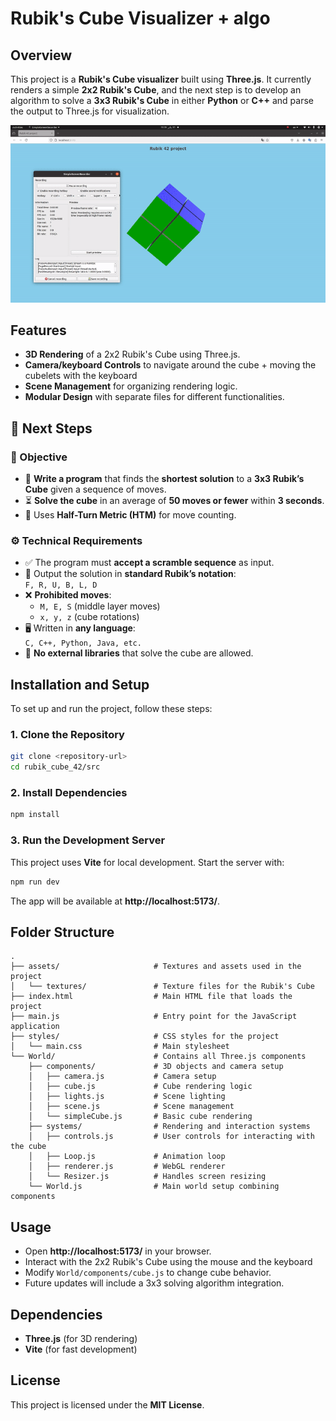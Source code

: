 # Rubik's Cube Visualizer + algo

## Overview
This project is a **Rubik's Cube visualizer** built using **Three.js**. It currently renders a simple **2x2 Rubik's Cube**, and the next step is to develop an algorithm to solve a **3x3 Rubik's Cube** in either **Python** or **C++** and parse the output to Three.js for visualization.

![Rubik's Cube Animation](rubikcube.gif)

## Features
- **3D Rendering** of a 2x2 Rubik's Cube using Three.js.
- **Camera/keyboard Controls** to navigate around the cube + moving the cubelets with the keyboard 
- **Scene Management** for organizing rendering logic.
- **Modular Design** with separate files for different functionalities.

## 🚀 Next Steps

### 🎯 Objective
- 🧩 **Write a program** that finds the **shortest solution** to a **3x3 Rubik’s Cube** given a sequence of moves.
- ⏳ **Solve the cube** in an average of **50 moves or fewer** within **3 seconds**.
- 🔄 Uses **Half-Turn Metric (HTM)** for move counting.

### ⚙️ Technical Requirements
- ✅ The program must **accept a scramble sequence** as input.
- 📜 Output the solution in **standard Rubik’s notation**:  
  `F, R, U, B, L, D`
- ❌ **Prohibited moves**:  
  - `M, E, S` (middle layer moves)  
  - `x, y, z` (cube rotations)
- 🖥️ Written in **any language**:  
  `C, C++, Python, Java, etc.`
- 🚫 **No external libraries** that solve the cube are allowed.


## Installation and Setup
To set up and run the project, follow these steps:

### 1. Clone the Repository
```sh
git clone <repository-url>
cd rubik_cube_42/src
```

### 2. Install Dependencies
```sh
npm install
```

### 3. Run the Development Server
This project uses **Vite** for local development. Start the server with:
```sh
npm run dev
```
The app will be available at **http://localhost:5173/**.

## Folder Structure
```
.
├── assets/                     # Textures and assets used in the project
│   └── textures/               # Texture files for the Rubik's Cube
├── index.html                  # Main HTML file that loads the project
├── main.js                     # Entry point for the JavaScript application
├── styles/                     # CSS styles for the project
│   └── main.css                # Main stylesheet
└── World/                      # Contains all Three.js components
    ├── components/             # 3D objects and camera setup
    │   ├── camera.js           # Camera setup
    │   ├── cube.js             # Cube rendering logic
    │   ├── lights.js           # Scene lighting
    │   ├── scene.js            # Scene management
    │   └── simpleCube.js       # Basic cube rendering
    ├── systems/                # Rendering and interaction systems
    │   ├── controls.js         # User controls for interacting with the cube
    │   ├── Loop.js             # Animation loop
    │   ├── renderer.js         # WebGL renderer
    │   └── Resizer.js          # Handles screen resizing
    └── World.js                # Main world setup combining components
```

## Usage
- Open **http://localhost:5173/** in your browser.
- Interact with the 2x2 Rubik's Cube using the mouse and the keyboard 
- Modify `World/components/cube.js` to change cube behavior.
- Future updates will include a 3x3 solving algorithm integration.

## Dependencies
- **Three.js** (for 3D rendering)
- **Vite** (for fast development)

## License
This project is licensed under the **MIT License**.



